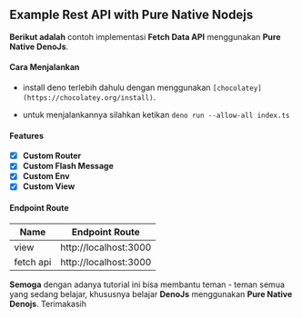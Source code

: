 ## Example Rest API with Pure Native Nodejs

**Berikut adalah** contoh implementasi **Fetch Data API** menggunakan **Pure Native DenoJs**.

#### Cara Menjalankan

- install deno terlebih dahulu dengan menggunakan `[chocolatey](https://chocolatey.org/install)`.

- untuk menjalankannya silahkan ketikan `deno run --allow-all index.ts`

#### Features

- [x] **Custom Router**
- [x] **Custom Flash Message**
- [x] **Custom Env**
- [x] **Custom View**

#### Endpoint Route

| Name  | Endpoint Route |
| ------------- | ------------- |
| view  | http://localhost:3000 |
| fetch api | http://localhost:3000 |

**Semoga** dengan adanya tutorial ini  bisa membantu teman - teman semua yang sedang belajar, khususnya belajar **DenoJs** menggunakan **Pure Native Denojs**. Terimakasih
